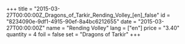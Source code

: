 +++
title = "2015-03-27T00:00:00Z_Dragons_of_Tarkir_Rending_Volley_[en]_false"
id = "8234090e-9df1-4915-90ef-8a4bc6212655"
date = "2015-03-27T00:00:00Z"
name = "Rending Volley"
lang = ["en"]
price = "3.40"
quantity = 4
foil = false
set = "Dragons of Tarkir"
+++
